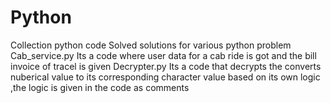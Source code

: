 # Python
Collection python code 
Solved solutions for various python problem 
Cab_service.py
    Its a code where user data for a cab ride is got and the bill invoice of tracel is given
Decrypter.py
    Its a code that decrypts the converts nuberical value to its corresponding character value based on its 
    own logic ,the logic is given in the code as comments
